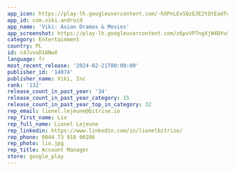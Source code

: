 ```yaml
---
app_icon: https://play-lh.googleusercontent.com/-hXPnLExSQzEJE2tQtEadfoxaITYPCZm9EoadHZuDpeSkhY_pmW97As0DuNAl1VQtA
app_id: com.viki.android
app_name: 'Viki: Asian Dramas & Movies'
app_screenshot: https://play-lh.googleusercontent.com/z6pvVP7ngXjW4DYuSH9n0H5bkzk1C5C6TaQO5EvpLOnCa5qGWocJRv-oBt3B3KUdxBs
category: Entertainment
country: PL
id: c4JvvxD1ANwX
language: fr
most_recent_release: '2024-02-21T00:00:00'
publisher_id: '14074'
publisher_name: Viki, Inc
rank: '132'
release_count_in_past_year: '34'
release_count_in_past_year_category: 15
release_count_in_past_year_top_in_category: 32
rep_email: lionel.lejeune@bitrise.io
rep_first_name: Lio
rep_full_name: Lionel Lejeune
rep_linkedin: https://www.linkedin.com/in/lionelbitrise/
rep_phone: 0044 73 918 00286
rep_photo: lio.jpg
rep_title: Account Manager
store: google_play
---
```

